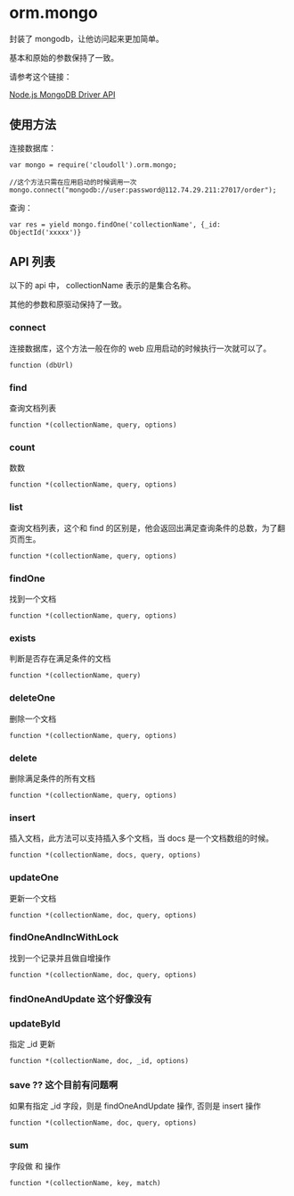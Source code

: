 # orm.mongo

封装了 mongodb，让他访问起来更加简单。

基本和原始的参数保持了一致。

请参考这个链接：

[Node.js MongoDB Driver API](http://mongodb.github.io/node-mongodb-native/2.0/api/)


## 使用方法

连接数据库：

```
var mongo = require('cloudoll').orm.mongo;

//这个方法只需在应用启动的时候调用一次
mongo.connect("mongodb://user:password@112.74.29.211:27017/order");
```

查询：

```
var res = yield mongo.findOne('collectionName', {_id: ObjectId('xxxxx')}

```

## API 列表

以下的 api 中， collectionName 表示的是集合名称。

其他的参数和原驱动保持了一致。

### connect

连接数据库，这个方法一般在你的 web 应用启动的时候执行一次就可以了。

```
function (dbUrl)
```

### find

查询文档列表

```
function *(collectionName, query, options)
```

### count

数数

```
function *(collectionName, query, options)
```

### list

查询文档列表，这个和 find 的区别是，他会返回出满足查询条件的总数，为了翻页而生。

```
function *(collectionName, query, options)
```

### findOne

找到一个文档

```
function *(collectionName, query, options)
```

### exists

判断是否存在满足条件的文档

```
function *(collectionName, query)
```

### deleteOne

删除一个文档

```
function *(collectionName, query, options)
```

### delete

删除满足条件的所有文档

```
function *(collectionName, query, options)
```

### insert

插入文档，此方法可以支持插入多个文档，当 docs 是一个文档数组的时候。

```
function *(collectionName, docs, query, options)
```

### updateOne

更新一个文档

```
function *(collectionName, doc, query, options)
```

### findOneAndIncWithLock

找到一个记录并且做自增操作

```
function *(collectionName, doc, query, options)
```

### findOneAndUpdate 这个好像没有



### updateById

指定 _id 更新

```
function *(collectionName, doc, _id, options)
```


### save ?? 这个目前有问题啊

如果有指定 _id 字段，则是 findOneAndUpdate 操作, 否则是 insert 操作

```
function *(collectionName, doc, query, options)
```

### sum

字段做 和 操作

```
function *(collectionName, key, match)
```